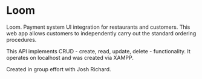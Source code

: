# Loom
Loom.
Payment system UI integration for restaurants and customers. This web app allows customers to independently carry out the standard ordering procedures. 

This API implements CRUD - create, read, update, delete - functionality. It operates on localhost and was created via XAMPP.

Created in group effort with Josh Richard.
